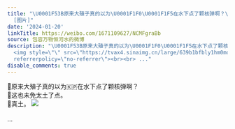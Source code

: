 ```yaml
---
title: "\U0001F53B原来大殖子真的以为\U0001F1F0\U0001F1F5在水下点了颗核弹啊？\U0001F53B这也未免太土了点。\U0001F53B真土。
  [图片]"
date: '2024-01-20'
linkTitle: https://weibo.com/1671109627/NCMFgraBb
source: 包容万物恒河水的微博
description: "\U0001F53B原来大殖子真的以为\U0001F1F0\U0001F1F5在水下点了颗核弹啊？<br>\U0001F53B这也未免太土了点。<br>\U0001F53B真土。
  <img style=\"\" src=\"https://tvax4.sinaimg.cn/large/639b1bfbly1hm0md3nglij20hz07jgn7.jpg\"
  referrerpolicy=\"no-referrer\"><br><br> ..."
disable_comments: true
---
```

🔻原来大殖子真的以为🇰🇵在水下点了颗核弹啊？<br>🔻这也未免太土了点。<br>🔻真土。 <img style="" src="https://tvax4.sinaimg.cn/large/639b1bfbly1hm0md3nglij20hz07jgn7.jpg" referrerpolicy="no-referrer"><br><br> ...